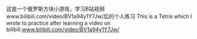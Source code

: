 这是一个俄罗斯方块小游戏，学习B站视频www.bilibili.com/video/BV1a94y1Y7Jw/后的个人练习
This is a Tetris which I wrote to practice after learning a video on bilibili.www.bilibili.com/video/BV1a94y1Y7Jw/
